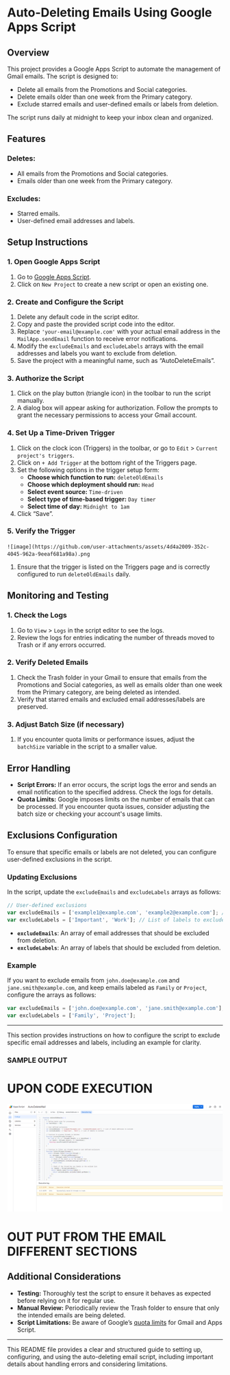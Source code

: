 # Auto-Deleting Emails Using Google Apps Script
## Overview

This project provides a Google Apps Script to automate the management of Gmail emails. The script is designed to:

- Delete all emails from the Promotions and Social categories.
- Delete emails older than one week from the Primary category.
- Exclude starred emails and user-defined emails or labels from deletion.

The script runs daily at midnight to keep your inbox clean and organized.

## Features

### Deletes:
- All emails from the Promotions and Social categories.
- Emails older than one week from the Primary category.

### Excludes:
- Starred emails.
- User-defined email addresses and labels.

## Setup Instructions

### 1. Open Google Apps Script

1. Go to [Google Apps Script](https://script.google.com/).
2. Click on `New Project` to create a new script or open an existing one.

### 2. Create and Configure the Script

1. Delete any default code in the script editor.
2. Copy and paste the provided script code into the editor.
3. Replace `'your-email@example.com'` with your actual email address in the `MailApp.sendEmail` function to receive error notifications.
4. Modify the `excludeEmails` and `excludeLabels` arrays with the email addresses and labels you want to exclude from deletion.
5. Save the project with a meaningful name, such as “AutoDeleteEmails”.

### 3. Authorize the Script

1. Click on the play button (triangle icon) in the toolbar to run the script manually.
2. A dialog box will appear asking for authorization. Follow the prompts to grant the necessary permissions to access your Gmail account.

### 4. Set Up a Time-Driven Trigger

1. Click on the clock icon (Triggers) in the toolbar, or go to `Edit` > `Current project's triggers`.
2. Click on `+ Add Trigger` at the bottom right of the Triggers page.
3. Set the following options in the trigger setup form:
   - **Choose which function to run:** `deleteOldEmails`
   - **Choose which deployment should run:** `Head`
   - **Select event source:** `Time-driven`
   - **Select type of time-based trigger:** `Day timer`
   - **Select time of day:** `Midnight to 1am`
4. Click “Save”.

### 5. Verify the Trigger

`![image](https://github.com/user-attachments/assets/4d4a2009-352c-4045-962a-9eeaf681a98a).png`

1. Ensure that the trigger is listed on the Triggers page and is correctly configured to run `deleteOldEmails` daily.


## Monitoring and Testing

### 1. Check the Logs

1. Go to `View` > `Logs` in the script editor to see the logs.
2. Review the logs for entries indicating the number of threads moved to Trash or if any errors occurred.

### 2. Verify Deleted Emails

1. Check the Trash folder in your Gmail to ensure that emails from the Promotions and Social categories, as well as emails older than one week from the Primary category, are being deleted as intended.
2. Verify that starred emails and excluded email addresses/labels are preserved.

### 3. Adjust Batch Size (if necessary)

1. If you encounter quota limits or performance issues, adjust the `batchSize` variable in the script to a smaller value.

## Error Handling

- **Script Errors:** If an error occurs, the script logs the error and sends an email notification to the specified address. Check the logs for details.
- **Quota Limits:** Google imposes limits on the number of emails that can be processed. If you encounter quota issues, consider adjusting the batch size or checking your account's usage limits.

## Exclusions Configuration

To ensure that specific emails or labels are not deleted, you can configure user-defined exclusions in the script.

### Updating Exclusions

In the script, update the `excludeEmails` and `excludeLabels` arrays as follows:

```javascript
// User-defined exclusions
var excludeEmails = ['example1@example.com', 'example2@example.com']; // List of email addresses to exclude
var excludeLabels = ['Important', 'Work']; // List of labels to exclude
```

- **`excludeEmails`**: An array of email addresses that should be excluded from deletion.
- **`excludeLabels`**: An array of labels that should be excluded from deletion.

### Example

If you want to exclude emails from `john.doe@example.com` and `jane.smith@example.com`, and keep emails labeled as `Family` or `Project`, configure the arrays as follows:

```javascript
var excludeEmails = ['john.doe@example.com', 'jane.smith@example.com'];
var excludeLabels = ['Family', 'Project'];
```

---

This section provides instructions on how to configure the script to exclude specific email addresses and labels, including an example for clarity.
### SAMPLE OUTPUT 
# UPON CODE EXECUTION
![Alt text](images\run-script.png)
# OUT PUT FROM THE EMAIL DIFFERENT SECTIONS

## Additional Considerations

- **Testing:** Thoroughly test the script to ensure it behaves as expected before relying on it for regular use.
- **Manual Review:** Periodically review the Trash folder to ensure that only the intended emails are being deleted.
- **Script Limitations:** Be aware of Google’s [quota limits](https://developers.google.com/apps-script/guides/services/quotas) for Gmail and Apps Script.

---

This README file provides a clear and structured guide to setting up, configuring, and using the auto-deleting email script, including important details about handling errors and considering limitations.
